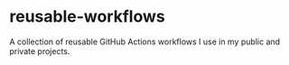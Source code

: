 # reusable-workflows
A collection of reusable GitHub Actions workflows I use in my public and private projects.
